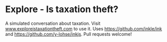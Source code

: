 # Explore - Is taxation theft?
A simulated conversation about taxation.
Visit www.exploreistaxationtheft.com to use it.
Uses https://github.com/inkle/ink and https://github.com/y-lohse/inkjs.
Pull requests welcome!
